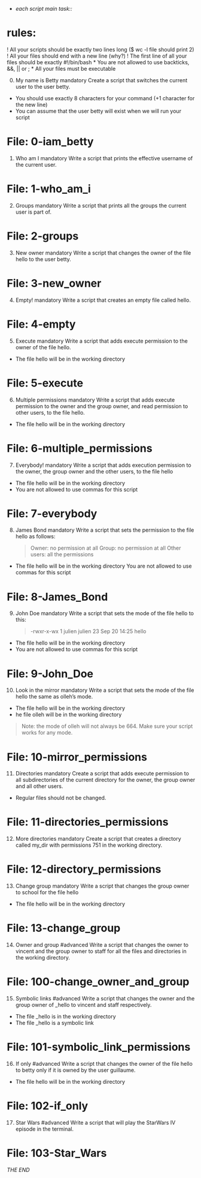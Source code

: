 
* *each script main task::*
# rules:
\! All your scripts should be exactly two lines long ($ wc -l file should print 2)
\! All your files should end with a new line (why?)
\! The first line of all your files should be exactly #!/bin/bash
\* You are not allowed to use backticks, &&, || or ;
\* All your files must be executable

0. My name is Betty
mandatory
Create a script that switches the current user to the user betty.
- You should use exactly 8 characters for your command (+1 character for the new line)
- You can assume that the user betty will exist when we will run your script
# File: 0-iam_betty

1. Who am I
mandatory
Write a script that prints the effective username of the current user.
# File: 1-who_am_i

2. Groups
mandatory
Write a script that prints all the groups the current user is part of.
# File: 2-groups

3. New owner
mandatory
Write a script that changes the owner of the file hello to the user betty.
# File: 3-new_owner

4. Empty!
mandatory
Write a script that creates an empty file called hello.
# File: 4-empty

5. Execute
mandatory
Write a script that adds execute permission to the owner of the file hello.
- The file hello will be in the working directory
# File: 5-execute

6. Multiple permissions
mandatory
Write a script that adds execute permission to the owner and the group owner, and read permission to other users, to the file hello.
- The file hello will be in the working directory
# File: 6-multiple_permissions

7. Everybody!
mandatory
Write a script that adds execution permission to the owner, the group owner and the other users, to the file hello
- The file hello will be in the working directory
- You are not allowed to use commas for this script
# File: 7-everybody

8. James Bond
mandatory
Write a script that sets the permission to the file hello as follows:
    > Owner: no permission at all
    > Group: no permission at all
    > Other users: all the permissions
- The file hello will be in the working directory You are not allowed to use commas for this script
# File: 8-James_Bond

9. John Doe
mandatory
Write a script that sets the mode of the file hello to this:
    > -rwxr-x-wx 1 julien julien 23 Sep 20 14:25 hello
- The file hello will be in the working directory
- You are not allowed to use commas for this script
# File: 9-John_Doe

10. Look in the mirror
mandatory
Write a script that sets the mode of the file hello the same as olleh’s mode.
- The file hello will be in the working directory
- he file olleh will be in the working directory
> Note: the mode of olleh will not always be 664. Make sure your script works for any mode.
# File: 10-mirror_permissions

11. Directories
mandatory
Create a script that adds execute permission to all subdirectories of the current directory for the owner, the group owner and all other users.
- Regular files should not be changed.
# File: 11-directories_permissions

12. More directories
mandatory
Create a script that creates a directory called my_dir with permissions 751 in the working directory.
# File: 12-directory_permissions

13. Change group
mandatory
Write a script that changes the group owner to school for the file hello
- The file hello will be in the working directory
# File: 13-change_group

14. Owner and group
\#advanced
Write a script that changes the owner to vincent and the group owner to staff for all the files and directories in the working directory.
# File: 100-change_owner_and_group

15. Symbolic links
\#advanced
Write a script that changes the owner and the group owner of _hello to vincent and staff respectively.

- The file _hello is in the working directory
- The file _hello is a symbolic link
# File: 101-symbolic_link_permissions

16. If only
\#advanced
Write a script that changes the owner of the file hello to betty only if it is owned by the user guillaume.
- The file hello will be in the working directory
# File: 102-if_only

17. Star Wars
\#advanced
Write a script that will play the StarWars IV episode in the terminal.
# File: 103-Star_Wars



*THE END*

